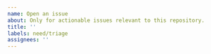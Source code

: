 ```yaml
---
name: Open an issue
about: Only for actionable issues relevant to this repository.
title: ''
labels: need/triage
assignees: ''
---
```


<!--
Hello! To ensure this issue is correctly addressed as soon as possible by the IPFS team, please try to make sure that you describe your suggestion in as much detail as possible. If you have any images or sketches to go along with the suggestion, please include them here.
-->
